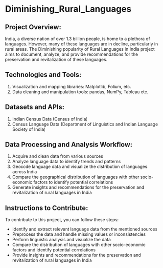 # Diminishing_Rural_Languages

## Project Overview: 
India, a diverse nation of over 1.3 billion people, is home to a plethora of languages. However, many of these languages are in decline, particularly in rural areas. The Diminishing popularity of Rural Languages in India project aims to document, analyze, and provide recommendations for the preservation and revitalization of these languages.

## Technologies and Tools:
1. Visualization and mapping libraries: Matplotlib, Folium, etc.
2. Data cleaning and manipulation tools: pandas, NumPy, Tableau etc.

## Datasets and APIs:
1. Indian Census Data (Census of India)
2. Census Language Data (Department of Linguistics and Indian Language Society of India)
   
## Data Processing and Analysis Workflow:
1. Acquire and clean data from various sources
2. Analyze language data to identify trends and patterns
3. Geocode language data and visualize the distribution of languages across India
4. Compare the geographical distribution of languages with other socio-economic factors to identify potential correlations
5. Generate insights and recommendations for the preservation and revitalization of rural languages in India

## Instructions to Contribute: 
To contribute to this project, you can follow these steps:
- Identify and extract relevant language data from the mentioned sources
- Preprocess the data and handle missing values or inconsistencies
- Perform linguistic analysis and visualize the data
- Compare the distribution of languages with other socio-economic factors and identify potential correlations
- Provide insights and recommendations for the preservation and revitalization of rural languages in India
